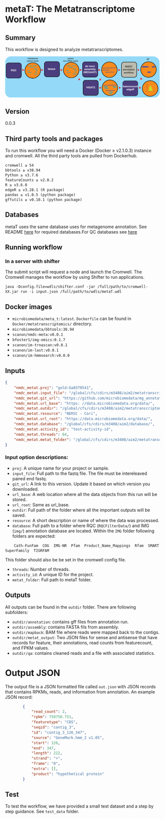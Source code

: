 # metaT: The Metatranscriptome Workflow

## Summary
This workflow is designed to analyze metatranscriptomes.

![metatranscriptomics workflow](docs/workflow_metatranscriptomics.png)

## Version
0.0.3

## Third party tools and packages
To run this workflow you will need a Docker (Docker ≥ v2.1.0.3) instance and cromwell. All the third party tools are pulled from Dockerhub.

```
cromwell ≥ 54
bbtools ≥ v38.94
Python ≥ v3.7.6
featureCounts ≥ v2.0.2
R ≥ v3.6.0
edgeR ≥ v3.28.1 (R package)
pandas ≥ v1.0.5 (python package)
gffutils ≥ v0.10.1 (python package)

```

## Databases
metaT uses the same database uses for metagenome annotation. See README [here](https://github.com/microbiomedata/mg_annotation) for required databases.For QC databases see [here](https://github.com/microbiomedata/ReadsQC.)


## Running workflow

###  In a server with shifter
The submit script will request a node and launch the Cromwell.  The Cromwell manages the workflow by using Shifter to run applications.


```
java -Dconfig.file=wdls/shifter.conf -jar /full/path/to/cromwell-XX.jar run -i input.json /full/path/to/wdls/metaT.wdl

```
<!-- ```
   java  -jar /path/to/cromwell-XX.jar run wdls/metaT_part1.wdl -i  test_data/small_test/test_small_input.json -m metadata_out_part1.json
   java  -jar /path/to/cromwell-XX.jar run wdls/metaT_part2.wdl -i  test_data/small_test/test_small_input.json -m metadata_out_part2.json 
``` -->

<!-- java -jar cromwell/cromwell-48.jar run wdls/nmdc-metaT_full.wdl -i test_data/small_test/test_small_input_fullpipe.json -l test_data/small_test/test_small_input_label.json -->


## Docker images

- `microbiomedata/meta_t:latest`. 
`Dockerfile` can be found in `Docker/metatranscriptomics/` directory. 
- `microbiomedata/bbtools:38.94`
- `scanon/nmdc-meta:v0.0.1`
- `bfoster1/img-omics:0.1.7`
- `scanon/im-trnascan:v0.0.1`
- `scanon/im-last:v0.0.1`
- `scanon/im-hmmsearch:v0.0.0`


## Inputs

```json
{
    "nmdc_metat.proj": "gold:Ga0370541",
    "nmdc_metat.input_file": "/global/cfs/cdirs/m3408/aim2/metatranscriptomics/metaT/test_data/small_test/test_smaller_interleave.fastq.gz",
    "nmdc_metat.git_url": "https://github.com/microbiomedata/mg_annotation/releases/tag/0.1",
    "nmdc_metat.url_base": "https: //data.microbiomedata.org/data/",
    "nmdc_metat.outdir": "/global/cfs/cdirs/m3408/aim2/metatranscriptomics/metaT/test_data/test_small_out",
    "nmdc_metat.resource": "NERSC - Cori",
    "nmdc_metat.url_root": "https://data.microbiomedata.org/data/",
    "nmdc_metat.database": "/global/cfs/cdirs/m3408/aim2/database/",
    "nmdc_metat.activity_id": "test-activity-id",
    "nmdc_metat.threads": 64,
    "nmdc_metat.metat_folder": "/global/cfs/cdirs/m3408/aim2/metatranscriptomics/metaT"
}
```
### Input option descriptions:
- `proj`: A unique name for your project or sample.
- `input_file`: Full path to the fastq file. The file must be intereleaved paired end fastq.
- `git_url`: A link to this version. Update it based on which version you downloaded.
- `url_base`: A web location where all the data objects from this run will be stored.
- `url_root`: Same as url_base.
- `outdir`: Full path of the folder where all the important outputs will be saved.
- `resource`: A short description or name of where the data was processed.
- `database`: Full path to a folder where RQC (`RQCFilterData/`) and IMG (`img/`) annotation database are located. Within the `IMG` folder following folders are expected:
```
    Cath-FunFam  COG  IMG-NR  Pfam  Product_Name_Mappings  Rfam  SMART  SuperFamily  TIGRFAM
```
This folder should also be be set in the cromwell config file.
- `threads`: Number of threads.
- `activity_id`: A unique ID for the project.
- `metat_folder`: Full path to metaT folder.

## Outputs
All outputs can be found in the `outdir` folder. There are following subfolders:
- `outdir/annotation`: contains gff files from annotation run.
- `outdir/assembly`: contains FASTA fils from assembly.
- `outdir/mapback`: BAM file where reads were mapped back to the contigs.
- `outdir/metat_output`: Two JSON files for sense and antisense that have records for feature, their annotations, read counts from featurecount, and FPKM values. 
- `outdir/qa`: contains cleaned reads and a file with associated statistics.

# Output JSON
The output file is a JSON formatted file called `out.json` with JSON records that contains RPKMs, reads, and information from annotation. An example JSON record:
```json
        {
            "read_count": 2,
            "rpkm": 750750.751,
            "featuretype": "CDS",
            "seqid": "contig_3",
            "id": "contig_3_126_347",
            "source": "GeneMark.hmm_2 v1.05",
            "start": 126,
            "end": 347,
            "length": 222,
            "strand": "+",
            "frame": "0",
            "extra": [],
            "product": "hypothetical protein"
        }

```

## Test 
To test the workflow, we have provided a small test dataset and a step by step guidance. See `test_data` folder.

